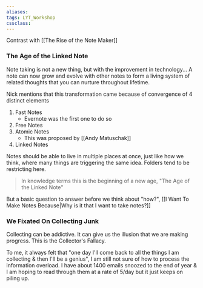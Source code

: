 ```yaml
---
aliases:
tags: LYT_Workshop
cssclass:
---
```


Contrast with [[The Rise of the Note Maker]]
### The Age of the Linked Note
Note taking is not a new thing, but with the improvement in technology...
A note can now grow and evolve with other notes to form a living system of related thoughts that you can nurture throughout lifetime.

Nick mentions that this transformation came because of convergence of 4 distinct elements
1. Fast Notes 
	- Evernote was the first one to do so
2. Free Notes
3. Atomic Notes
	- This was proposed by [[Andy Matuschak]]
4. Linked Notes

Notes should be able to live in multiple places at once, just like how we think, where many things are triggering the same idea. 
Folders tend to be restricting here. 

> In knowledge terms this is the beginning of a new age, "The Age of the Linked Note"

But a basic question to answer before we think about "how?", [[I Want To Make Notes Because|Why is it that I want to take notes?]]


### We Fixated On Collecting Junk
Collecting can be addictive. It can give us the illusion that we are making progress. This is the Collector's Fallacy.

To me, it always felt that "one day I'll come back to all the things I am collecting & then I'll be a genius", I am still not sure of how to process the information overload.
I have about 1400 emails snoozed to the end of year & I am hoping to read through them at a rate of 5/day but it just keeps on piling up.
